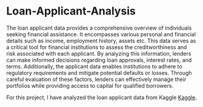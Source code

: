 # Loan-Applicant-Analysis
The loan applicant data provides a comprehensive overview of individuals seeking financial assistance. It encompasses various personal and financial details such as income, employment history, assets etc. This data serves as a critical tool for financial institutions to assess the creditworthiness and risk associated with each applicant. By analyzing this information, lenders can make informed decisions regarding loan approvals, interest rates, and terms. Additionally, the applicant data enables institutions to adhere to regulatory requirements and mitigate potential defaults or losses. Through careful evaluation of these factors, lenders can effectively manage their portfolios while providing access to capital for qualified borrowers.

For this project, I have analyzed the loan applicant data from Kaggle <a href="https://www.kaggle.com/datasets/prajwaldongre/ipl-players-sold-2024/" target="_blank">Kaggle</a>.

